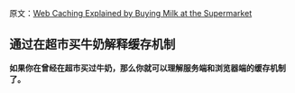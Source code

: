 原文：[Web Caching Explained by Buying Milk at the Supermarket
](https://dev.to/kbk0125/web-caching-explained-by-buying-milk-at-the-supermarket-9k4)

## 通过在超市买牛奶解释缓存机制
**如果你在曾经在超市买过牛奶，那么你就可以理解服务端和浏览器端的缓存机制了。**

